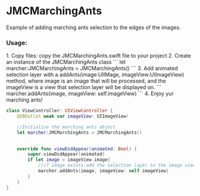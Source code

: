 # JMCMarchingAnts
Example of adding marching ants selection to the edges of the images.

<h3>Usage:</h3>
1. Copy files:
copy the JMCMarchingAnts.swift file to your project
2. Create an instance of the JMCMarchingAnts class
```   
 let marcher:JMCMarchingAnts = JMCMarchingAnts()
``` 
3. Add animated selection layer with a addAnts(image:UIIMage, imageView:UIImageView) method, where image is an image that will be processed, and the imageView is a view that selection layer will be displayed on. 
```
 marcher.addAnts(image, imageView: self.imageView)
```
4. Enjoy yur marching ants! 


```Swift 
class ViewController: UIViewController {
    @IBOutlet weak var imageView: UIImageView!

    //Initialize the marching ants object
    let marcher:JMCMarchingAnts = JMCMarchingAnts()
    

    override func viewDidAppear(animated: Bool) {
        super.viewDidAppear(animated)
        if let image = imageView.image{
            //if image exists add the selection layer to the image view
            marcher.addAnts(image, imageView: self.imageView)
        }
    }
}
```

